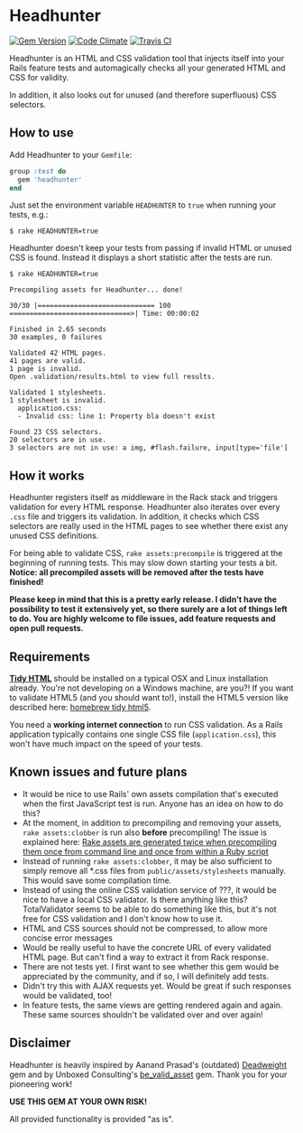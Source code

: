 # Headhunter

[![Gem Version](https://badge.fury.io/rb/headhunter.png)](http://badge.fury.io/rb/headhunter)
[![Code Climate](https://codeclimate.com/github/jmuheim/headhunter.png)](https://codeclimate.com/github/jmuheim/headhunter)
[![Travis CI](https://api.travis-ci.org/jmuheim/headhunter.png)](https://travis-ci.org/jmuheim/headhunter)

Headhunter is an HTML and CSS validation tool that injects itself into your Rails feature tests and automagically checks all your generated HTML and CSS for validity.

In addition, it also looks out for unused (and therefore superfluous) CSS selectors.

## How to use

Add Headhunter to your `Gemfile`:

```ruby
group :test do
  gem 'headhunter'
end
```

Just set the environment variable `HEADHUNTER` to `true` when running your tests, e.g.:

```
$ rake HEADHUNTER=true
```

Headhunter doesn't keep your tests from passing if invalid HTML or unused CSS is found. Instead it displays a short statistic after the tests are run.

    $ rake HEADHUNTER=true

    Precompiling assets for Headhunter... done!

    30/30 |============================= 100 ==============================>| Time: 00:00:02

    Finished in 2.65 seconds
    30 examples, 0 failures

    Validated 42 HTML pages.
    41 pages are valid.
    1 page is invalid.
    Open .validation/results.html to view full results.

    Validated 1 stylesheets.
    1 stylesheet is invalid.
      application.css:
      - Invalid css: line 1: Property bla doesn't exist

    Found 23 CSS selectors.
    20 selectors are in use.
    3 selectors are not in use: a img, #flash.failure, input[type='file']

## How it works

Headhunter registers itself as middleware in the Rack stack and triggers validation for every HTML response. Headhunter also iterates over every `.css` file and triggers its validation. In addition, it checks which CSS selectors are really used in the HTML pages to see whether there exist any unused CSS definitions.

For being able to validate CSS, `rake assets:precompile` is triggered at the beginning of running tests. This may slow down starting your tests a bit. **Notice: all precompiled assets will be removed after the tests have finished!**

**Please keep in mind that this is a pretty early release. I didn't have the possibility to test it extensively yet, so there surely are a lot of things left to do. You are highly welcome to file issues, add feature requests and open pull requests.**

## Requirements

**[Tidy HTML](http://tidy.sourceforge.net/)** should be installed on a typical OSX and Linux installation already. You're not developing on a Windows machine, are you?! If you want to validate HTML5 (and you should want to!), install the HTML5 version like described here: [homebrew tidy html5](http://techblog.willshouse.com/2013/10/21/homebrew-tidy-html5/).

You need a **working internet connection** to run CSS validation. As a Rails application typically contains one single CSS file (`application.css`), this won't have much impact on the speed of your tests.

## Known issues and future plans

- It would be nice to use Rails' own assets compilation that's executed when the first JavaScript test is run. Anyone has an idea on how to do this?
- At the moment, in addition to precompiling and removing your assets, `rake assets:clobber` is run also **before** precompiling! The issue is explained here: [Rake assets are generated twice when precompiling them once from command line and once from within a Ruby script](http://stackoverflow.com/questions/20938891/rake-assets-are-generated-twice-when-precompiling-them-once-from-command-line-an)
- Instead of running `rake assets:clobber`, it may be also sufficient to simply remove all *.css files from `public/assets/stylesheets` manually. This would save some compilation time.
- Instead of using the online CSS validation service of ???, it would be nice to have a local CSS validator. Is there anything like this? TotalValidator seems to be able to do something like this, but it's not free for CSS validation and I don't know how to use it.
- HTML and CSS sources should not be compressed, to allow more concise error messages
- Would be really useful to have the concrete URL of every validated HTML page. But can't find a way to extract it from Rack response.
- There are not tests yet. I first want to see whether this gem would be appreciated by the community, and if so, I will definitely add tests.
- Didn't try this with AJAX requests yet. Would be great if such responses would be validated, too!
- In feature tests, the same views are getting rendered again and again. These same sources shouldn't be validated over and over again!

## Disclaimer

Headhunter is heavily inspired by Aanand Prasad's (outdated) [Deadweight](https://github.com/aanand/deadweight) gem and by Unboxed Consulting's [be_valid_asset](https://github.com/unboxed/be_valid_asset) gem. Thank you for your pioneering work!

**USE THIS GEM AT YOUR OWN RISK!**

All provided functionality is provided "as is".
